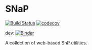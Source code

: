 # SNaP

[![Build Status](https://travis-ci.org/JAnderson419/SNaP.svg?branch=master)](https://travis-ci.org/JAnderson419/SNaP)
[![codecov](https://codecov.io/gh/JAnderson419/SNaP/branch/master/graph/badge.svg)](https://codecov.io/gh/JAnderson419/SNaP)

dev: [![Binder](https://mybinder.org/badge_logo.svg)](https://mybinder.org/v2/gh/JAnderson419/SNaP/dev)

A collection of web-based SnP utilities.
